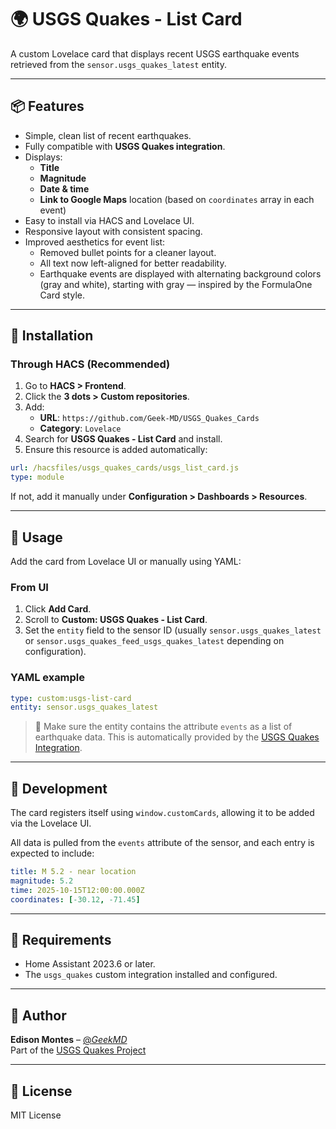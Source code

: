 # 🌍 USGS Quakes - List Card

A custom Lovelace card that displays recent USGS earthquake events retrieved from the `sensor.usgs_quakes_latest` entity.

---

## 📦 Features

- Simple, clean list of recent earthquakes.
- Fully compatible with **USGS Quakes integration**.
- Displays:
  - **Title**
  - **Magnitude**
  - **Date & time**
  - **Link to Google Maps** location (based on `coordinates` array in each event)
- Easy to install via HACS and Lovelace UI.
- Responsive layout with consistent spacing.
- Improved aesthetics for event list:
  - Removed bullet points for a cleaner layout.
  - All text now left-aligned for better readability.
  - Earthquake events are displayed with alternating background colors (gray and white), starting with gray — inspired by the FormulaOne Card style.

---

## 🚀 Installation

### Through HACS (Recommended)

1. Go to **HACS > Frontend**.
2. Click the **3 dots > Custom repositories**.
3. Add:
   - **URL**: `https://github.com/Geek-MD/USGS_Quakes_Cards`
   - **Category**: `Lovelace`
4. Search for **USGS Quakes - List Card** and install.
5. Ensure this resource is added automatically:

```yaml
url: /hacsfiles/usgs_quakes_cards/usgs_list_card.js
type: module
```

If not, add it manually under **Configuration > Dashboards > Resources**.

---

## 🧩 Usage

Add the card from Lovelace UI or manually using YAML:

### From UI
1. Click **Add Card**.
2. Scroll to **Custom: USGS Quakes - List Card**.
3. Set the `entity` field to the sensor ID (usually `sensor.usgs_quakes_latest` or `sensor.usgs_quakes_feed_usgs_quakes_latest` depending on configuration).

### YAML example

```yaml
type: custom:usgs-list-card
entity: sensor.usgs_quakes_latest
```

> 🔁 Make sure the entity contains the attribute `events` as a list of earthquake data. This is automatically provided by the [USGS Quakes Integration](https://github.com/Geek-MD/USGS_Quakes).

---

## 🧪 Development

The card registers itself using `window.customCards`, allowing it to be added via the Lovelace UI.

All data is pulled from the `events` attribute of the sensor, and each entry is expected to include:
```yaml
title: M 5.2 - near location
magnitude: 5.2
time: 2025-10-15T12:00:00.000Z
coordinates: [-30.12, -71.45]
```

---

## 📘 Requirements

- Home Assistant 2023.6 or later.
- The `usgs_quakes` custom integration installed and configured.

---

## 👤 Author

**Edison Montes** – [@_GeekMD_](https://github.com/Geek-MD)  
Part of the [USGS Quakes Project](https://github.com/Geek-MD/USGS_Quakes)

---

## 📄 License

MIT License
